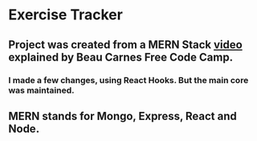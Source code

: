 # Exercise Tracker
## Project was created from a MERN Stack [video](https://www.youtube.com/watch?v=7CqJlxBYj-M&t=4122s) explained by Beau Carnes Free Code Camp.
### I made a few changes, using React Hooks. But the main core was maintained.

## MERN stands for Mongo, Express, React and Node.
